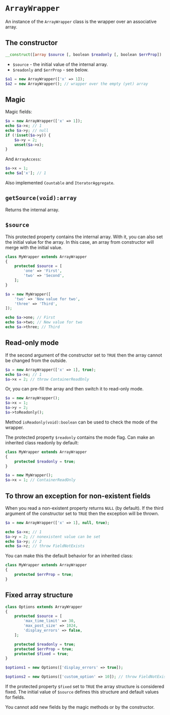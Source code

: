 # `ArrayWrapper`

An instance of the `ArrayWrapper` class is the wrapper over an associative array.

## The constructor

```php
__construct([array $source [, boolean $readonly [, boolean $errProp])
```

* `$source` - the initial value of the internal array.
* `$readonly` and `$errProp` - see below.

```php
$a1 = new ArrayWrapper(['x' => 1]);
$a2 = new ArrayWrapper(); // wrapper over the empty (yet) array
```

## Magic

Magic fields:

```php
$a = new ArrayWrapper(['x' => 1]);
echo $a->x; // 1
echo $a->y; // null
if (!isset($a->y)) {
    $a->y = 2;
    unset($a->x);
}
```

And `ArrayAccess`:

```php
$a->x = 1;
echo $a['x']; // 1
```

Also implemented `Countable` and `IteratorAggregate`.

## `getSource(void):array`

Returns the internal array.

## `$source`

This protected property contains the internal array.
With it, you can also set the initial value for the array. 
In this case, an array from constructor will merge with the initial value.

```php
class MyWrapper extends ArrayWrapper
{
    protected $source = [
        'one' => 'First',
        'two' => 'Second',
    ];
}

$a = new MyWrapper([
    'two' => 'New value for two',
    'three' => 'Third',
]);

echo $a->one; // First
echo $a->two; // New value for two
echo $a->three; // Third
```

## Read-only mode

If the second argument of the constructor set to `TRUE` then the array cannot be changed from the outside.

```php
$a = new ArrayWrapper(['x' => 1], true);
echo $a->x; // 1
$a->x = 2; // throw ContainerReadOnly
```

Or, you can pre-fill the array and then switch it to read-only mode.

```php
$a = new ArrayWrapper();
$a->x = 1;
$a->y = 2;
$a->toReadonly();
```

Method `isReadonly(void):boolean` can be used to check the mode of the wrapper.

The protected property `$readonly` contains the mode flag.
Can make an inherited class readonly by default:

```php
class MyWrapper extends ArrayWrapper
{
    protected $readonly = true;
}

$a = new MyWrapper();
$a->x = 1; // ContainerReadOnly
```

## To throw an exception for non-existent fields

When you read a non-existent property returns `NULL` (by default).
If the third argument of the constructor set to `TRUE` then the exception will be thrown.

```php
$a = new ArrayWrapper(['x' => 1], null, true);

echo $a->x; // 1
$a->y = 2; // nonexistent value can be set
echo $a->y; // 2
echo $a->z; // throw FieldNotExists
```

You can make this the default behavior for an inherited class:
```php
class MyWrapper extends ArrayWrapper
{
    protected $errProp = true;
}
```

## Fixed array structure

```php
class Options extends ArrayWrapper
{
    protected $source = [
        'max_time_limit' => 30,
        'max_post_size' => 1024,
        'display_errors' => false,
    ];

    protected $readonly = true;
    protected $errProp = true;
    protected $fixed = true;
}

$options1 = new Options(['display_errors' => true]);

$options2 = new Options(['custom_option' => 10]); // throw FieldNotExists
```

If the protected property `$fixed` set to `TRUE` the array structure is considered fixed.
The initial value of `$source` defines this structure and default values for fields.

You cannot add new fields by the magic methods or by the constructor.
